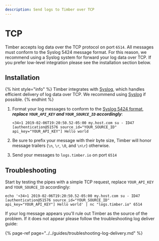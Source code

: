 ```yaml
---
description: Send logs to Timber over TCP
---
```


# TCP

Timber accepts log data over the TCP protocol on port `6514`. All messages must conform to the Syslog 5424 message format. For this reason, we recommend using a Syslog system for forward your log data over TCP. If you prefer low-level integration please see the installation section below.

## Installation

{% hint style="info" %}
Timber integrates with [Syslog](../log-forwarders/syslog.md), which handles efficient delivery of log data over TCP. We recommend using [Syslog](../log-forwarders/syslog.md) if possible.
{% endhint %}

1. Format your log messages to conform to the [Syslog 5424 format](https://tools.ietf.org/html/rfc5424), _**replace `YOUR_API_KEY` and `YOUR_SOURCE_ID` accordingly**_:  


   ```text
   <34>1 2019-02-06T19:20:50.52-05:00 my.host.com su - ID47 [authentication@51576 source_id="YOUR_SOURCE_ID" api_key="YOUR_API_KEY"] Hello world
   ```

2. Be sure to prefix your message with their byte size, Timber will honor message trailers \(`\n`, `\r`, `\0`, and `\n\r`\) otherwise.
3. Send your messages to `logs.timber.io` on port `6514`

## Troubleshooting

Start by testing the pipes with a simple TCP request, replace `YOUR_API_KEY` and `YOUR_SOURCE_ID` accordingly:

```text
echo '<34>1 2019-02-06T19:20:50.52-05:00 my.host.com su - ID47 [authentication@51576 source_id="YOUR_SOURCE_ID" api_key="YOUR_API_KEY"] Hello world' | nc "logs.timber.io" 6514
```

If your log message appears you'll rule out Timber as the source of the problem. If it does not appear please follow the troubleshooting log deliver guide:

{% page-ref page="../../guides/troubleshooting-log-delivery.md" %}




